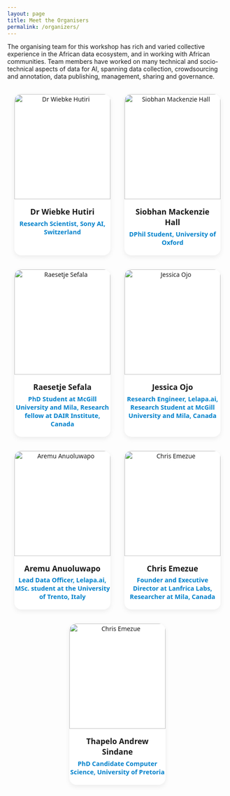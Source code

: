 ```yaml
---
layout: page
title: Meet the Organisers
permalink: /organizers/
---
```


The organising team for this workshop has rich and varied collective experience in the African data ecosystem, and in working with African communities. Team members have worked on many technical and socio-technical aspects of data for AI, spanning data collection, crowdsourcing and annotation, data publishing, management, sharing and governance.

<!-- =====  Speaker section  ===== -->
<style>
/* --- layout --- */
.speaker-section { text-align: center; font-family: system-ui, sans-serif; }
.speaker-grid    { display: flex; flex-wrap: wrap; gap: 2rem; justify-content: center; margin-top: 2rem; }

/* --- individual card --- */
.speaker-card {
  background: #fff;
  width: 220px;                /* tweak width as needed */
  border-radius: 1rem;
  box-shadow: 0 4px 12px rgba(0,0,0,.07);
  transition: transform .2s ease, box-shadow .2s ease;
}
.speaker-card:hover {          /* optional little hover lift */
  transform: translateY(-4px);
  box-shadow: 0 8px 16px rgba(0,0,0,.10);
}

/* --- card contents --- */
.speaker-card img {
  width: 100%;
  height: 240px;               /* keep faces equally tall */
  object-fit: cover;
  border-top-left-radius: 1rem;
  border-top-right-radius: 1rem;
}

.speaker-name  { font-weight: 700; font-size: 1.1rem; margin: 1rem .75rem .35rem; }
.speaker-affil { color: #0081cb; font-weight: 600; font-size: .9rem; margin-bottom: 1.25rem; }
</style>

<div class="speaker-section">

  <div class="speaker-grid">

<!-- Org 1 -->
<div class="speaker-card">
    <img src="{{ site.url }}{{ site.baseurl }}/assets/img/organizer/wiebke.jpg" alt="Dr Wiebke Hutiri" />
    <div class="speaker-name">Dr Wiebke Hutiri</div>
    <div class="speaker-affil">Research Scientist, Sony AI, Switzerland</div>
</div>

<!-- Org 2 -->
<div class="speaker-card">
    <img src="{{ site.url }}{{ site.baseurl }}/assets/img/organizer/SMHall.jpg" alt="Siobhan Mackenzie Hall" />
    <div class="speaker-name">Siobhan Mackenzie Hall</div>
    <div class="speaker-affil">DPhil Student, University of Oxford</div>
</div>

<!-- Org 3 -->
<div class="speaker-card">
    <img src="{{ site.url }}{{ site.baseurl }}/assets/img/organizer/rae_rae.png" alt="Raesetje Sefala" />
    <div class="speaker-name">Raesetje Sefala</div>
    <div class="speaker-affil">PhD Student at McGill University and Mila, Research fellow at DAIR Institute, Canada</div>
</div>


<!-- Org 4 -->
<div class="speaker-card">
    <img src="{{ site.url }}{{ site.baseurl }}/assets/img/organizer/jess.jpeg" alt="Jessica Ojo" />
    <div class="speaker-name">Jessica Ojo</div>
    <div class="speaker-affil">Research Engineer, Lelapa.ai, Research Student at McGill University and Mila, Canada</div>
</div>

<!-- Org 5 -->
<div class="speaker-card">
    <img src="{{ site.url }}{{ site.baseurl }}/assets/img/organizer/aremu.jpg" alt="Aremu Anuoluwapo" />
    <div class="speaker-name">Aremu Anuoluwapo</div>
    <div class="speaker-affil">Lead Data Officer, Lelapa.ai, MSc. student at the University of Trento, Italy</div>
</div>

<!-- Org 6 -->
<div class="speaker-card">
    <img src="{{ site.url }}{{ site.baseurl }}/assets/img/organizer/chris emezue.jpg" alt="Chris Emezue" />
    <div class="speaker-name">Chris Emezue</div>
    <div class="speaker-affil">Founder and Executive Director at Lanfrica Labs, Researcher at Mila, Canada</div>
</div>



<!-- Org 7 -->
<div class="speaker-card">
    <img src="{{ site.url }}{{ site.baseurl }}/assets/img/organizer/chris emezue.jpg" alt="Chris Emezue" />
    <div class="speaker-name"> Thapelo Andrew Sindane</div>
    <div class="speaker-affil">PhD Candidate Computer Science, University of Pretoria</div>
</div>

</div>
</div>

